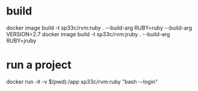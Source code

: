 # build
docker image build -t sp33c/rvm:ruby . --build-arg RUBY=ruby --build-arg VERSION=2.7
docker image build -t sp33c/rvm:jruby . --build-arg RUBY=jruby

# run a project
docker run -it -v $(pwd):/app sp33c/rvm:ruby "bash --login"

